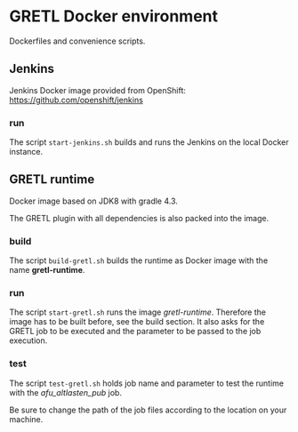 # GRETL Docker environment

Dockerfiles and convenience scripts.

## Jenkins
Jenkins Docker image provided from OpenShift: https://github.com/openshift/jenkins

### run
The script ```start-jenkins.sh``` builds and runs the Jenkins on the local Docker instance.

## GRETL runtime
Docker image based on JDK8 with gradle 4.3.

The GRETL plugin with all dependencies is also packed into the image.

### build
The script ```build-gretl.sh``` builds the runtime as Docker image with the name **gretl-runtime**.

### run
The script ```start-gretl.sh``` runs the image *gretl-runtime*.
Therefore  the image has to be built before, see the build section.
It also asks for the GRETL job to be executed and the parameter to be passed to the job execution.

### test
The script ```test-gretl.sh``` holds job name and parameter to test the runtime with the *afu_altlasten_pub* job.

Be sure to change the path of the job files according to the location on your machine.
